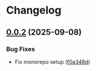 # Changelog

## [0.0.2](https://github.com/rvolykh/helloworld-mcp/compare/v0.0.1...v0.0.2) (2025-09-08)


### Bug Fixes

* Fix monorepo setup ([f0a348d](https://github.com/rvolykh/helloworld-mcp/commit/f0a348d52e058e8b86016a13e705d2a07f3c5daf))
